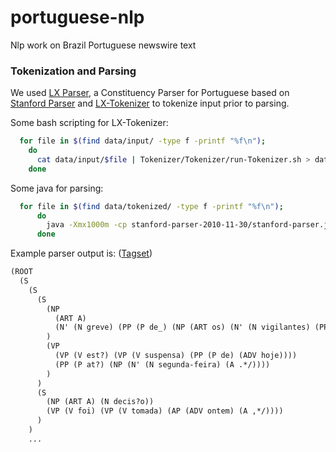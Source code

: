 # portuguese-nlp
Nlp work on Brazil Portuguese newswire text


### Tokenization and Parsing

We used [LX Parser](http://lxcenter.di.fc.ul.pt/tools/en/LXParserEN.html), a Constituency Parser for Portuguese based on [Stanford Parser](http://nlp.stanford.edu/software/lex-parser.shtml) and [LX-Tokenizer](http://lxcenter.di.fc.ul.pt/tools/en/LXTokenizerEN.html) to tokenize input prior to parsing.

Some bash scripting for LX-Tokenizer:

```bash
  for file in $(find data/input/ -type f -printf "%f\n");
    do
      cat data/input/$file | Tokenizer/Tokenizer/run-Tokenizer.sh > data/tokenized/$file ;
    done
```

Some java for parsing:

```bash
  for file in $(find data/tokenized/ -type f -printf "%f\n");
      do
  	    java -Xmx1000m -cp stanford-parser-2010-11-30/stanford-parser.jar edu.stanford.nlp.parser.lexparser.LexicalizedParser -tokenized -sentences newline -outputFormat oneline -uwModel edu.stanford.nlp.parser.lexparser.BaseUnknownWordModel cintil.ser.gz data/tokenized/$file > data/parsed/$file 2>>data/log_parse.txt ;
      done
```

Example parser output is:
([Tagset](http://lxcenter.di.fc.ul.pt/services/en/LXServicesParser.html))
```lisp
(ROOT
  (S
    (S
      (S
        (NP
          (ART A)
          (N' (N greve) (PP (P de_) (NP (ART os) (N' (N vigilantes) (PP (P de_) (NP (ART o) (N Rio)))))))
        )
        (VP
          (VP (V est?) (VP (V suspensa) (PP (P de) (ADV hoje))))
          (PP (P at?) (NP (N' (N segunda-feira) (A .*/))))
        )
      )
      (S
        (NP (ART A) (N decis?o))
        (VP (V foi) (VP (V tomada) (AP (ADV ontem) (A ,*/))))
      )
    )
    ...
```
